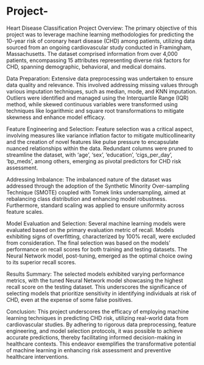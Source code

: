 # Project-
Heart Disease Classification 
Project Overview:
The primary objective of this project was to leverage machine learning methodologies for predicting the 10-year risk of coronary heart disease (CHD) among patients, utilizing data sourced from an ongoing cardiovascular study conducted in Framingham, Massachusetts. The dataset comprised information from over 4,000 patients, encompassing 15 attributes representing diverse risk factors for CHD, spanning demographic, behavioral, and medical domains.

Data Preparation:
Extensive data preprocessing was undertaken to ensure data quality and relevance. This involved addressing missing values through various imputation techniques, such as median, mode, and KNN imputation. Outliers were identified and managed using the Interquartile Range (IQR) method, while skewed continuous variables were transformed using techniques like logarithmic and square root transformations to mitigate skewness and enhance model efficacy.

Feature Engineering and Selection:
Feature selection was a critical aspect, involving measures like variance inflation factor to mitigate multicollinearity and the creation of novel features like pulse pressure to encapsulate nuanced relationships within the data. Redundant columns were pruned to streamline the dataset, with ‘age’, ‘sex’, ‘education’, ‘cigs_per_day’, ‘bp_meds’, among others, emerging as pivotal predictors for CHD risk assessment.

Addressing Imbalance:
The imbalanced nature of the dataset was addressed through the adoption of the Synthetic Minority Over-sampling Technique (SMOTE) coupled with Tomek links undersampling, aimed at rebalancing class distribution and enhancing model robustness. Furthermore, standard scaling was applied to ensure uniformity across feature scales.

Model Evaluation and Selection:
Several machine learning models were evaluated based on the primary evaluation metric of recall. Models exhibiting signs of overfitting, characterized by 100% recall, were excluded from consideration. The final selection was based on the models’ performance on recall scores for both training and testing datasets. The Neural Network model, post-tuning, emerged as the optimal choice owing to its superior recall scores.

Results Summary:
The selected models exhibited varying performance metrics, with the tuned Neural Network model showcasing the highest recall score on the testing dataset. This underscores the significance of selecting models that prioritize sensitivity in identifying individuals at risk of CHD, even at the expense of some false positives.

Conclusion:
This project underscores the efficacy of employing machine learning techniques in predicting CHD risk, utilizing real-world data from cardiovascular studies. By adhering to rigorous data preprocessing, feature engineering, and model selection protocols, it was possible to achieve accurate predictions, thereby facilitating informed decision-making in healthcare contexts. This endeavor exemplifies the transformative potential of machine learning in enhancing risk assessment and preventive healthcare interventions.
